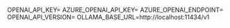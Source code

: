 OPENAI_API_KEY=
AZURE_OPENAI_API_KEY=
AZURE_OPENAI_ENDPOINT=
OPENAI_API_VERSION=
OLLAMA_BASE_URL=http://localhost:11434/v1
